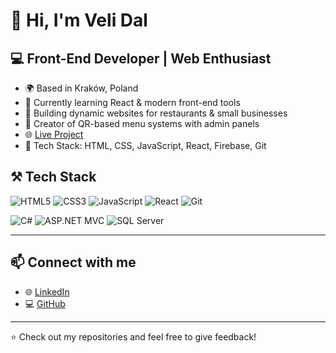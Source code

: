 # 👋 Hi, I'm Veli Dal

## 💻 Front-End Developer | Web Enthusiast

- 🌍 Based in Kraków, Poland
- 🧠 Currently learning React & modern front-end tools
- 🚀 Building dynamic websites for restaurants & small businesses
- 📱 Creator of QR-based menu systems with admin panels
- 🌐 [Live Project](https://orientexpresskebapmenu.com/)
- 🧰 Tech Stack: HTML, CSS, JavaScript, React, Firebase, Git

 ## ⚒️ Tech Stack

![HTML5](https://img.shields.io/badge/HTML5-E34F26?logo=html5&logoColor=white)
![CSS3](https://img.shields.io/badge/CSS3-1572B6?logo=css3&logoColor=white)
![JavaScript](https://img.shields.io/badge/JavaScript-F7DF1E?logo=javascript&logoColor=black)
![React](https://img.shields.io/badge/React-20232A?logo=react&logoColor=61DAFB)
![Git](https://img.shields.io/badge/Git-F05032?logo=git&logoColor=white)

<!-- Backend / Microsoft stack -->
![C#](https://img.shields.io/badge/C%23-239120?logo=c-sharp&logoColor=white)
![ASP.NET MVC](https://img.shields.io/badge/ASP.NET%20MVC-512BD4?logo=.net&logoColor=white)
![SQL Server](https://img.shields.io/badge/SQL%20Server-CC2927?logo=microsoftsqlserver&logoColor=white)


---

## 📫 Connect with me

- 🌐 [LinkedIn](https://www.linkedin.com/in/veli-dal-929a8a297/)
- 💻 [GitHub](https://github.com/dalveli)

---

⭐️ Check out my repositories and feel free to give feedback!


